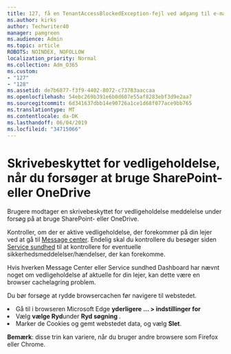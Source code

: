 ```yaml
---
title: 127, få en TenantAccessBlockedException-fejl ved adgang til e-mail?
ms.author: kirks
author: Techwriter40
manager: pamgreen
ms.audience: Admin
ms.topic: article
ROBOTS: NOINDEX, NOFOLLOW
localization_priority: Normal
ms.collection: Adm_O365
ms.custom:
- "127"
- "128"
ms.assetid: de7b6877-f3f9-4402-8072-c73783aaccaa
ms.openlocfilehash: 54ebc269b391e6b0d607e55af8283ebf3d9e2aa7
ms.sourcegitcommit: 6d341637dbb14e90726a1ce1d68f077ace9bb765
ms.translationtype: MT
ms.contentlocale: da-DK
ms.lasthandoff: 06/04/2019
ms.locfileid: "34715066"
---
```

# <a name="read-only-for-maintenance-message-when-attempting-to-use-sharepoint-or-onedrive"></a>Skrivebeskyttet for vedligeholdelse, når du forsøger at bruge SharePoint- eller OneDrive

Brugere modtager en skrivebeskyttet for vedligeholdelse meddelelse under forsøg på at bruge SharePoint- eller OneDrive.

Kontroller, om der er aktive vedligeholdelse, der forekommer på din lejer ved at gå til <a href="https://portal.office.com/adminportal/home#/MessageCenter">Message center</a>. Endelig skal du kontrollere du besøger siden <a href="https://portal.office.com/adminportal/home#/servicehealth">Service sundhed</a> til at kontrollere for eventuelle sikkerhedsmeddelelser/hændelser, der kan forekomme.

Hvis hverken Message Center eller Service sundhed Dashboard har nævnt noget om vedligeholdelse af aktuelle for din lejer, kan dette være en browser cachelagring problem.

Du bør forsøge at rydde browsercachen før navigere til webstedet.

  <li>Gå til i browseren Microsoft Edge <strong>yderligere &hellip; &gt; indstillinger for</strong></li>  <li>Vælg <strong>vælge Ryd</strong>under <strong>Ryd søgning </strong>.</li>  <li>Marker de Cookies og gemt webstedet data, og vælg <strong>Slet</strong>.</li>  </ol>  

**Bemærk**: disse trin kan variere, når du bruger andre browsere som Firefox eller Chrome.

